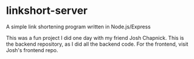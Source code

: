 # linkshort-server
A simple link shortening program written in Node.js/Express

This was a fun project I did one day with my friend Josh Chapnick. This is the backend repository, as I did all the backend code. For the frontend, visit Josh's frontend repo.
